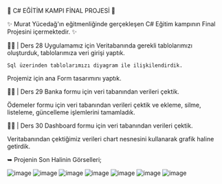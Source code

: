 🎯 C# EĞİTİM KAMPI FİNAL PROJESİ 🎯

✨ Murat Yücedağ'ın eğitmenliğinde gerçekleşen C# Eğitim kampının Final Projesini içermektedir. ✨

✍🏼 | Ders 28
  Uygulamamız için Veritabanında gerekli tablolarımızı oluşturduk, tablolarımıza veri girişi yaptık.
  
    Sql üzerinden tablolarımızı diyagram ile ilişkilendirdik.
  
  Projemiz için ana Form tasarımını yaptık.

✍🏼 | Ders 29
  Banka formu için veri tabanından verileri çektik.
  
  Ödemeler formu için veri tabanından verileri çektik ve ekleme, silme, listeleme, güncelleme işlemlerini tamamladık.

✍🏼 | Ders 30
  Dashboard formu için veri tabanından verileri çektik.
  
  Veritabanından çektiğimiz verileri chart nesnesini kullanarak grafik haline getirdik.

➥ Projenin Son Halinin Görselleri;

![image](https://github.com/user-attachments/assets/9b8f9b9e-bd78-4448-844c-349197915142)
![image](https://github.com/user-attachments/assets/1a174330-52c5-41e8-a469-8b4f9d6508a3)
![image](https://github.com/user-attachments/assets/67b99c94-798a-45b9-9e9d-3e68415a5aeb)
![image](https://github.com/user-attachments/assets/05ea4a3a-c0be-4f2c-a00c-352e9a9e4c13)
![image](https://github.com/user-attachments/assets/b403257a-14f2-42b1-a3a2-f5abcc6b6bfe)
![image](https://github.com/user-attachments/assets/36f97044-451c-4bbb-b85a-9fe2cfaba08f)
![image](https://github.com/user-attachments/assets/1e3fbed9-a71f-4dd1-9b83-4aa555dc22d5)




